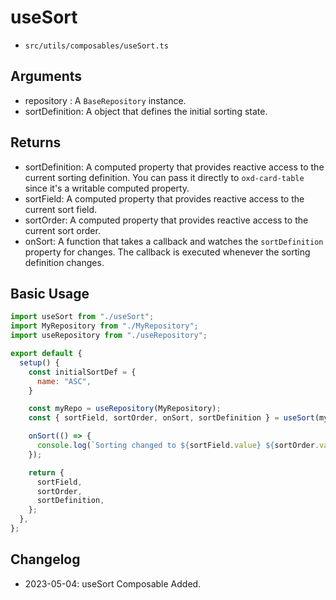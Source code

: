 # useSort
- `src/utils/composables/useSort.ts`

## Arguments

- repository : A `BaseRepository` instance.
- sortDefinition: A object that defines the initial sorting state.

## Returns

- sortDefinition: A computed property that provides reactive access to the current sorting definition. You can pass it directly to `oxd-card-table` since it's a writable computed property.
- sortField: A computed property that provides reactive access to the current sort field.
- sortOrder: A computed property that provides reactive access to the current sort order.
- onSort: A function that takes a callback and watches the `sortDefinition` property for changes. The callback is executed whenever the sorting definition changes.

## Basic Usage

```js
import useSort from "./useSort";
import MyRepository from "./MyRepository";
import useRepository from "./useRepository";

export default {
  setup() {
    const initialSortDef = {
      name: "ASC",
    }

    const myRepo = useRepository(MyRepository);
    const { sortField, sortOrder, onSort, sortDefinition } = useSort(myRepo, initialSortDef);

    onSort(() => {
      console.log(`Sorting changed to ${sortField.value} ${sortOrder.value}`);
    });

    return {
      sortField,
      sortOrder,
      sortDefinition,
    };
  },
};
```

## Changelog
- 2023-05-04: useSort Composable Added.
